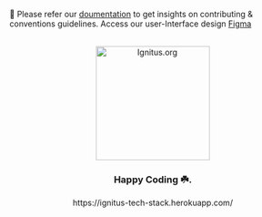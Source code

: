 👋 Please refer our [doumentation](https://ignitus.gitbook.io/ignitus/) to get insights on contributing & conventions guidelines. Access our user-Interface design [Figma]( https://www.figma.com/file/BrP5RowC7va50HyETZQUDA/Ignitus-Design?node-id=0%3A1)

<div align="center">
  <br>
    <img src="https://media.giphy.com/media/l46ChKeGsmsfE3Un6/giphy.gif" alt="Ignitus.org" width="200">
  <br>
  <h3>Happy Coding ☘️.</h3>
  <p>https://ignitus-tech-stack.herokuapp.com/</p>
</div>




